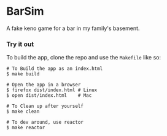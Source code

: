BarSim
======

A fake keno game for a bar in my family's basement.

### Try it out

To build the app, clone the repo and use the `Makefile` like so:

```shell
# To Build the app as an index.html
$ make build

# Open the app in a browser
$ firefox dist/index.html # Linux
$ open dist/index.html    # Mac

# To Clean up after yourself
$ make clean

# To dev around, use reactor
$ make reactor
```
